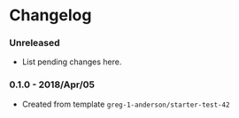 # Changelog

### Unreleased

* List pending changes here.

### 0.1.0 - 2018/Apr/05

* Created from template `greg-1-anderson/starter-test-42`
